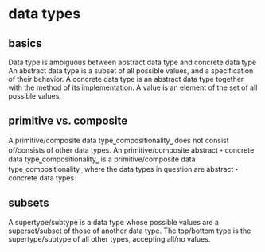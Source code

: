 # data types

## basics

Data type is ambiguous between abstract data type and concrete data type
An abstract data type is a subset of all possible values, and a specification of their behavior.
A concrete data type is an abstract data type together with the method of its implementation.
A value is an element of the set of all possible values.

## primitive vs. composite

A primitive/composite data type⎵compositionality⎵ does not consist of/consists of other data types.
An primitive/composite abstract・concrete data type⎵compositionality⎵ is a primitive/composite data type⎵compositionality⎵ where the data types in question are abstract・concrete data types.

## subsets

A supertype/subtype is a data type whose possible values are a superset/subset of those of another data type.
The top/bottom type is the supertype/subtype of all other types, accepting all/no values.